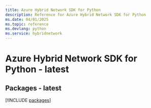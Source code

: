 ```yaml
---
title: Azure Hybrid Network SDK for Python
description: Reference for Azure Hybrid Network SDK for Python
ms.date: 04/01/2025
ms.topic: reference
ms.devlang: python
ms.service: hybridnetwork
---
```

# Azure Hybrid Network SDK for Python - latest
## Packages - latest
[!INCLUDE [packages](hybrid-network-index.md)]